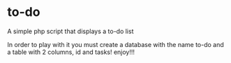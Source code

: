 # to-do
A simple php script that displays a to-do list

In order to play with it you must create a database with the name to-do and  a table with 2 columns, id and tasks!
enjoy!!!
